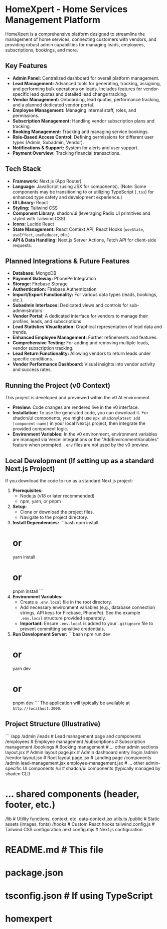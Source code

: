 # HomeXpert - Home Services Management Platform

HomeXpert is a comprehensive platform designed to streamline the management of home services, connecting customers with vendors, and providing robust admin capabilities for managing leads, employees, subscriptions, bookings, and more.

## Key Features

*   **Admin Panel:** Centralized dashboard for overall platform management.
*   **Lead Management:** Advanced tools for generating, tracking, assigning, and performing bulk operations on leads. Includes features for vendor-specific lead quotas and detailed lead change tracking.
*   **Vendor Management:** Onboarding, lead quotas, performance tracking, and a planned dedicated vendor portal.
*   **Employee Management:** Managing internal staff, roles, and permissions.
*   **Subscription Management:** Handling vendor subscription plans and tracking.
*   **Booking Management:** Tracking and managing service bookings.
*   **Role-Based Access Control:** Defining permissions for different user types (Admin, Subadmin, Vendor).
*   **Notifications & Support:** System for alerts and user support.
*   **Payment Overview:** Tracking financial transactions.

## Tech Stack

*   **Framework:** Next.js (App Router)
*   **Language:** JavaScript (using JSX for components). (Note: Some components may be transitioning to or utilizing TypeScript (`.tsx`) for enhanced type safety and development experience.)
*   **UI Library:** React
*   **Styling:** Tailwind CSS
*   **Component Library:** shadcn/ui (leveraging Radix UI primitives and styled with Tailwind CSS)
*   **Icons:** Lucide React
*   **State Management:** React Context API, React Hooks (`useState`, `useEffect`, `useReducer`, etc.)
*   **API & Data Handling:** Next.js Server Actions, Fetch API for client-side requests.

## Planned Integrations & Future Features

*   **Database:** MongoDB
*   **Payment Gateway:** PhonePe Integration
*   **Storage:** Firebase Storage
*   **Authentication:** Firebase Authentication
*   **Import/Export Functionality:** For various data types (leads, bookings, etc.).
*   **Subadmin Interfaces:** Dedicated views and controls for sub-administrators.
*   **Vendor Portal:** A dedicated interface for vendors to manage their profiles, leads, and subscriptions.
*   **Lead Statistics Visualization:** Graphical representation of lead data and trends.
*   **Enhanced Employee Management:** Further refinements and features.
*   **Comprehensive Testing:** For adding and removing multiple leads, vendor subscription tracking.
*   **Lead Return Functionality:** Allowing vendors to return leads under specific conditions.
*   **Vendor Performance Dashboard:** Visual insights into vendor activity and success rates.

## Running the Project (v0 Context)

This project is developed and previewed within the v0 AI environment.
*   **Preview:** Code changes are rendered live in the v0 interface.
*   **Installation:** To use the generated code, you can download it. For shadcn/ui components, you might use `npx shadcn@latest add [component-name]` in your local Next.js project, then integrate the provided component logic.
*   **Environment Variables:** In the v0 environment, environment variables are managed via Vercel integrations or the "AddEnvironmentVariables" feature when prompted. `.env` files are not used by the v0 preview.

## Local Development (If setting up as a standard Next.js Project)

If you download the code to run as a standard Next.js project:

1.  **Prerequisites:**
    *   Node.js (v18 or later recommended)
    *   npm, yarn, or pnpm
2.  **Setup:**
    *   Clone or download the project files.
    *   Navigate to the project directory.
3.  **Install Dependencies:**
    \`\`\`bash
    npm install
    # or
    yarn install
    # or
    pnpm install
    \`\`\`
4.  **Environment Variables:**
    *   Create a `.env.local` file in the root directory.
    *   Add necessary environment variables (e.g., database connection strings, API keys for Firebase, PhonePe). See the example `.env.local` structure provided separately.
    *   **Important:** Ensure `.env.local` is added to your `.gitignore` file to prevent committing sensitive credentials.
5.  **Run Development Server:**
    \`\`\`bash
    npm run dev
    # or
    yarn dev
    # or
    pnpm dev
    \`\`\`
    The application will typically be available at `http://localhost:3000`.

## Project Structure (Illustrative)

\`\`\`
/app
  /admin
    /leads             # Lead management page and components
    /employees         # Employee management
    /subscriptions     # Subscription management
    /bookings          # Booking management
    # ... other admin sections
    layout.jsx         # Admin layout
    page.jsx           # Admin dashboard entry
  /login
    /admin
    /vendor
  layout.jsx           # Root layout
  page.jsx             # Landing page
/components
  /admin
    lead-management.jsx
    employee-management.jsx
    # ... other admin-specific UI components
  /ui                  # shadcn/ui components (typically managed by shadcn CLI)
  # ... shared components (header, footer, etc.)
/lib                   # Utility functions, context, etc.
  data-context.jsx
  utils.ts
/public                # Static assets (images, fonts)
/hooks                 # Custom React hooks
tailwind.config.js     # Tailwind CSS configuration
next.config.mjs        # Next.js configuration
# README.md            # This file
# package.json
# tsconfig.json        # If using TypeScript
# homexpert
